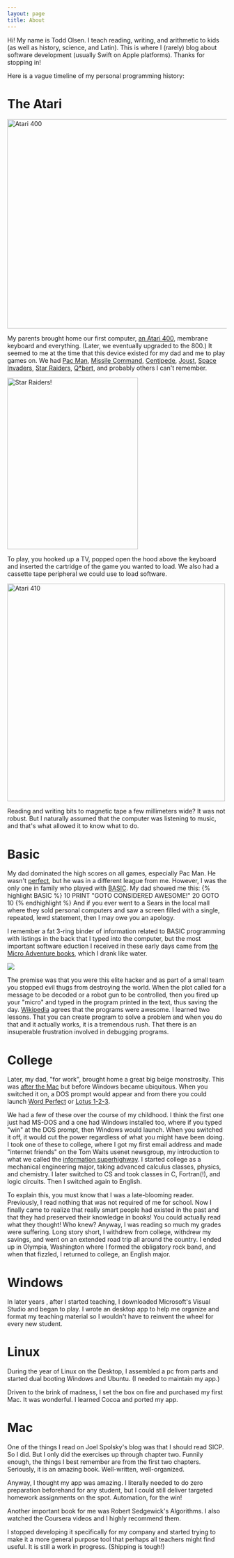 ```yaml
---
layout: page
title: About
---
```


Hi! My name is Todd Olsen. I teach reading, writing, and arithmetic to kids (as well as history, science, and Latin). This is where I (rarely) blog about software development (usually Swift on Apple platforms). Thanks for stopping in!

Here is a vague timeline of my personal programming history:

# The Atari

<a data-flickr-embed="true"  href="https://www.flickr.com/photos/unloveable/2388501732/in/photolist-4D4Gmm-a4xs9t-9ExALD-JGiegp-xNBmbc-4ckqTt" title="Atari 400"><img src="https://c2.staticflickr.com/4/3005/2388501732_7819e995d3_z.jpg?zz&#x3D;1" width="640" height="481" alt="Atari 400"></a>

My parents brought home our first computer, [an Atari 400](https://en.wikipedia.org/wiki/Atari_8-bit_family#The_early_machines:_400_and_800), membrane keyboard and everything. (Later, we eventually upgraded to the 800.) It seemed to me at the time that this device existed for my dad and me to play games on. We had [Pac Man](https://en.wikipedia.org/wiki/Pac-Man), [Missile Command](https://en.wikipedia.org/wiki/Missile_Command), [Centipede](https://en.wikipedia.org/wiki/Centipede_(video_game)), [Joust](https://en.wikipedia.org/wiki/Joust_(video_game)), [Space Invaders](https://en.wikipedia.org/wiki/Space_Invaders), [Star Raiders](https://en.wikipedia.org/wiki/Star_Raiders), [Q\*bert](https://en.wikipedia.org/wiki/Q*bert), and probably others I can't remember.

<a href="http://www.atarimania.com/game-atari-400-800-xl-xe-star-raiders_4992.html"><img width="300" height="394" alt="Star Raiders!" src="http://www.atarimania.com/8bit/boxes/hi_res/StarRaiders_i.jpg"  title="Star Raiders"></a>

To play, you hooked up a TV, popped open the hood above the keyboard and inserted the cartridge of the game you wanted to load. We also had a cassette tape peripheral we could use to load software.

<a title="By Bilby (Own work) [CC BY 3.0 (http://creativecommons.org/licenses/by/3.0)], via Wikimedia Commons" href="https://commons.wikimedia.org/wiki/File%3AAtari_410.jpg"><img width="500" alt="Atari 410" src="https://upload.wikimedia.org/wikipedia/commons/thumb/e/e1/Atari_410.jpg/512px-Atari_410.jpg"/></a>

Reading and writing bits to magnetic tape a few millimeters wide? It was not robust. But I naturally assumed that the computer was listening to music, and that's what allowed it to know what to do.

# Basic

My dad dominated the high scores on all games, especially Pac Man. He wasn't [perfect](http://www.oxfordamerican.org/magazine/item/622-the-perfect-man), but he was in a different league from me. However, I was the only one in family who played with [BASIC](https://en.wikipedia.org/wiki/Atari_BASIC). My dad showed me this:
{% highlight BASIC %}
10 PRINT "GOTO CONSIDERED AWESOME!"
20 GOTO 10
{% endhighlight %}
And if you ever went to a Sears in the local mall where they sold personal computers and saw a screen filled with a single, repeated, lewd statement, then I may owe you an apology.

I remember a fat 3-ring binder of information related to BASIC programming with listings in the back that I typed into the computer, but the most important software eduction I received in these early days came from [the Micro Adventure books](https://en.wikipedia.org/wiki/Micro_Adventure), which I drank like water.

<a href="https://en.wikipedia.org/wiki/Micro_Adventure"><img src="https://upload.wikimedia.org/wikipedia/en/0/08/Micro_adventure_book_cover.jpg"/></a>

 The premise was that you were this elite hacker and as part of a small team you stopped evil thugs from destroying the world. When the plot called for a message to be decoded or a robot gun to be controlled, then you fired up your "micro" and typed in the program printed in the text, thus saving the day. [Wikipedia](https://en.wikipedia.org/wiki/Micro_Adventure) agrees that the programs were awesome. I learned two lessons. That you can create program to solve a problem and when you do that and it actually works, it is a tremendous rush. That there is an insuperable frustration involved in debugging programs.

# College

Later, my dad, "for work", brought home a great big beige monstrosity. This was [after the Mac](https://youtu.be/2B-XwPjn9YY?t=23) but before Windows became ubiquitous. When you switched it on, a DOS prompt would appear and from there you could launch [Word Perfect](https://en.wikipedia.org/wiki/WordPerfect#WordPerfect_for_DOS) or [Lotus 1-2-3](https://en.wikipedia.org/wiki/Lotus_1-2-3#DOS).

We had a few of these over the course of my childhood. I think the first one just had MS-DOS and a one had Windows installed too, where if you typed "win" at the DOS prompt, then Windows would launch. When you switched it off, it would cut the power regardless of what you might have been doing. I took one of these to college, where I got my first email address and made "internet friends" on the Tom Waits usenet newsgroup, my introduction to what we called the [information superhighway](https://en.wikipedia.org/wiki/Information_superhighway). I started college as a mechanical engineering major, taking advanced calculus classes, physics, and chemistry. I later switched to CS and took classes in C, Fortran(!), and logic circuits. Then I switched again to English.

To explain this, you must know that I was a late-blooming reader. Previously, I read nothing that was not required of me for school. Now I finally came to realize that really smart people had existed in the past and that they had preserved their knowledge in books! You could actually read what they thought! Who knew? Anyway, I was reading so much my grades were suffering. Long story short, I withdrew from college, withdrew my savings, and went on an extended road trip all around the country. I ended up in Olympia, Washington where I formed the obligatory rock band, and when that fizzled, I returned to college, an English major.

# Windows

In later years , after I started teaching, I downloaded Microsoft's Visual Studio and began to play. I wrote an desktop app to help me organize and format my teaching material so I wouldn't have to reinvent the wheel for every new student.

# Linux

During the year of Linux on the Desktop, I assembled a pc from parts and started dual booting Windows and Ubuntu. (I needed to maintain my app.)

Driven to the brink of madness, I set the box on fire and purchased my first Mac. It was wonderful. I learned Cocoa and ported my app.

# Mac

One of the things I read on Joel Spolsky's blog was that I should read SICP. So I did. But I only did the exercises up through chapter two. Funnily enough, the things I best remember are from the first two chapters. Seriously, it is an amazing book. Well-written, well-organized.

Anyway, I thought my app was amazing. I literally needed to do zero preparation beforehand for any student, but I could still deliver targeted homework assignments on the spot. Automation, for the win!

Another important book for me was Robert Sedgewick's Algorithms. I also watched the Coursera videos and I highly recommend them.

I stopped developing it specifically for my company and started trying to make it a more general purpose tool that perhaps all teachers might find useful. It is still a work in progress. (Shipping is tough!)
